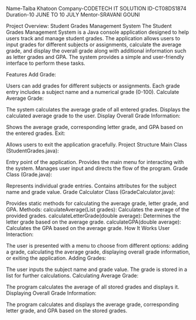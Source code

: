 Name-Taiba Khatoon
Company-CODETECH IT SOLUTION
ID-CT08DS1874
Duration-10 JUNE TO 10 JULY
Mentor-SRAVANI GOUNI

Project Overview: Student Grades Management System
The Student Grades Management System is a Java console application designed to help users track and manage student grades. The application allows users to input grades for different subjects or assignments, calculate the average grade, and display the overall grade along with additional information such as letter grades and GPA. The system provides a simple and user-friendly interface to perform these tasks.

Features
Add Grade:

Users can add grades for different subjects or assignments.
Each grade entry includes a subject name and a numerical grade (0-100).
Calculate Average Grade:

The system calculates the average grade of all entered grades.
Displays the calculated average grade to the user.
Display Overall Grade Information:

Shows the average grade, corresponding letter grade, and GPA based on the entered grades.
Exit:

Allows users to exit the application gracefully.
Project Structure
Main Class (StudentGrades.java):

Entry point of the application.
Provides the main menu for interacting with the system.
Manages user input and directs the flow of the program.
Grade Class (Grade.java):

Represents individual grade entries.
Contains attributes for the subject name and grade value.
Grade Calculator Class (GradeCalculator.java):

Provides static methods for calculating the average grade, letter grade, and GPA.
Methods:
calculateAverage(List<Grade> grades): Calculates the average of the provided grades.
calculateLetterGrade(double average): Determines the letter grade based on the average grade.
calculateGPA(double average): Calculates the GPA based on the average grade.
How It Works
User Interaction:

The user is presented with a menu to choose from different options: adding a grade, calculating the average grade, displaying overall grade information, or exiting the application.
Adding Grades:

The user inputs the subject name and grade value.
The grade is stored in a list for further calculations.
Calculating Average Grade:

The program calculates the average of all stored grades and displays it.
Displaying Overall Grade Information:

The program calculates and displays the average grade, corresponding letter grade, and GPA based on the stored grades.
